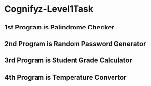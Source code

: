 # Cognifyz-Level1Task

## 1st Program is Palindrome Checker
## 2nd Program is Random Password Generator
## 3rd Program is Student Grade Calculator
## 4th Program is Temperature Convertor

